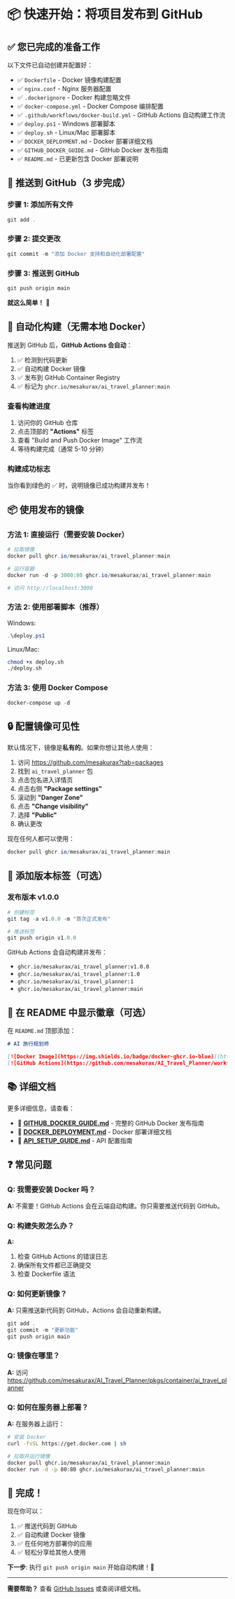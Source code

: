 # 📦 快速开始：将项目发布到 GitHub

## ✅ 您已完成的准备工作

以下文件已自动创建并配置好：

- ✅ `Dockerfile` - Docker 镜像构建配置
- ✅ `nginx.conf` - Nginx 服务器配置
- ✅ `.dockerignore` - Docker 构建忽略文件
- ✅ `docker-compose.yml` - Docker Compose 编排配置
- ✅ `.github/workflows/docker-build.yml` - GitHub Actions 自动构建工作流
- ✅ `deploy.ps1` - Windows 部署脚本
- ✅ `deploy.sh` - Linux/Mac 部署脚本
- ✅ `DOCKER_DEPLOYMENT.md` - Docker 部署详细文档
- ✅ `GITHUB_DOCKER_GUIDE.md` - GitHub Docker 发布指南
- ✅ `README.md` - 已更新包含 Docker 部署说明

## 🚀 推送到 GitHub（3 步完成）

### 步骤 1: 添加所有文件

```powershell
git add .
```

### 步骤 2: 提交更改

```powershell
git commit -m "添加 Docker 支持和自动化部署配置"
```

### 步骤 3: 推送到 GitHub

```powershell
git push origin main
```

**就这么简单！** 🎉

## 🤖 自动化构建（无需本地 Docker）

推送到 GitHub 后，**GitHub Actions 会自动**：

1. ✅ 检测到代码更新
2. ✅ 自动构建 Docker 镜像
3. ✅ 发布到 GitHub Container Registry
4. ✅ 标记为 `ghcr.io/mesakurax/ai_travel_planner:main`

### 查看构建进度

1. 访问你的 GitHub 仓库
2. 点击顶部的 **"Actions"** 标签
3. 查看 "Build and Push Docker Image" 工作流
4. 等待构建完成（通常 5-10 分钟）

### 构建成功标志

当你看到绿色的 ✅ 时，说明镜像已成功构建并发布！

## 📦 使用发布的镜像

### 方法 1: 直接运行（需要安装 Docker）

```powershell
# 拉取镜像
docker pull ghcr.io/mesakurax/ai_travel_planner:main

# 运行容器
docker run -d -p 3000:80 ghcr.io/mesakurax/ai_travel_planner:main

# 访问 http://localhost:3000
```

### 方法 2: 使用部署脚本（推荐）

Windows:
```powershell
.\deploy.ps1
```

Linux/Mac:
```bash
chmod +x deploy.sh
./deploy.sh
```

### 方法 3: 使用 Docker Compose

```powershell
docker-compose up -d
```

## 🔒 配置镜像可见性

默认情况下，镜像是**私有的**。如果你想让其他人使用：

1. 访问 https://github.com/mesakurax?tab=packages
2. 找到 `ai_travel_planner` 包
3. 点击包名进入详情页
4. 点击右侧 **"Package settings"**
5. 滚动到 **"Danger Zone"**
6. 点击 **"Change visibility"**
7. 选择 **"Public"**
8. 确认更改

现在任何人都可以使用：
```powershell
docker pull ghcr.io/mesakurax/ai_travel_planner:main
```

## 📝 添加版本标签（可选）

### 发布版本 v1.0.0

```powershell
# 创建标签
git tag -a v1.0.0 -m "首次正式发布"

# 推送标签
git push origin v1.0.0
```

GitHub Actions 会自动构建并发布：
- `ghcr.io/mesakurax/ai_travel_planner:v1.0.0`
- `ghcr.io/mesakurax/ai_travel_planner:1.0`
- `ghcr.io/mesakurax/ai_travel_planner:1`
- `ghcr.io/mesakurax/ai_travel_planner:main`

## 🎯 在 README 中显示徽章（可选）

在 `README.md` 顶部添加：

```markdown
# AI 旅行规划师

[![Docker Image](https://img.shields.io/badge/docker-ghcr.io-blue)](https://github.com/mesakurax/AI_Travel_Planner/pkgs/container/ai_travel_planner)
[![GitHub Actions](https://github.com/mesakurax/AI_Travel_Planner/workflows/Build%20and%20Push%20Docker%20Image/badge.svg)](https://github.com/mesakurax/AI_Travel_Planner/actions)
```

## 📚 详细文档

更多详细信息，请查看：

- 📖 **[GITHUB_DOCKER_GUIDE.md](./GITHUB_DOCKER_GUIDE.md)** - 完整的 GitHub Docker 发布指南
- 🐳 **[DOCKER_DEPLOYMENT.md](./DOCKER_DEPLOYMENT.md)** - Docker 部署详细文档
- 🔧 **[API_SETUP_GUIDE.md](./API_SETUP_GUIDE.md)** - API 配置指南

## ❓ 常见问题

### Q: 我需要安装 Docker 吗？

**A:** 不需要！GitHub Actions 会在云端自动构建。你只需要推送代码到 GitHub。

### Q: 构建失败怎么办？

**A:** 
1. 检查 GitHub Actions 的错误日志
2. 确保所有文件都已正确提交
3. 检查 Dockerfile 语法

### Q: 如何更新镜像？

**A:** 只需推送新代码到 GitHub，Actions 会自动重新构建。

```powershell
git add .
git commit -m "更新功能"
git push origin main
```

### Q: 镜像在哪里？

**A:** 访问 https://github.com/mesakurax/AI_Travel_Planner/pkgs/container/ai_travel_planner

### Q: 如何在服务器上部署？

**A:** 在服务器上运行：

```bash
# 安装 Docker
curl -fsSL https://get.docker.com | sh

# 拉取并运行镜像
docker pull ghcr.io/mesakurax/ai_travel_planner:main
docker run -d -p 80:80 ghcr.io/mesakurax/ai_travel_planner:main
```

## 🎊 完成！

现在你可以：

1. ✅ 推送代码到 GitHub
2. ✅ 自动构建 Docker 镜像
3. ✅ 在任何地方部署你的应用
4. ✅ 轻松分享给其他人使用

**下一步**: 执行 `git push origin main` 开始自动构建！🚀

---

**需要帮助？** 查看 [GitHub Issues](https://github.com/mesakurax/AI_Travel_Planner/issues) 或查阅详细文档。
